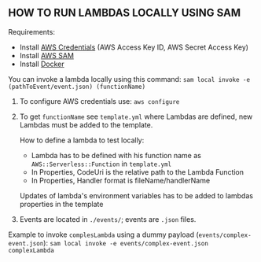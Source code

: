 ## HOW TO RUN LAMBDAS LOCALLY USING SAM

Requirements:
- Install [AWS Credentials](https://docs.aws.amazon.com/serverless-application-model/latest/developerguide/serverless-getting-started-set-up-credentials.html) (AWS Access Key ID, AWS Secret Access Key)
- Install [AWS SAM](https://docs.aws.amazon.com/serverless-application-model/latest/developerguide/serverless-sam-cli-install.html)
- Install [Docker](https://docs.docker.com/get-docker/)

You can invoke a lambda locally using this command:
    `sam local invoke -e (pathToEvent/event.json) (functionName)`

1. To configure AWS credentials use:
    `aws configure`

2. To get `functionName` see `template.yml` where Lambdas are defined, new Lambdas must be added to the template.

    How to define a lambda to test locally: 
    - Lambda has to be defined with his function name as `AWS::Serverless::Function` in `template.yml`
    - In Properties, CodeUri is the relative path to the Lambda Function
    - In Properties, Handler format is fileName/handlerName

    Updates of lambda's environment variables has to be added to lambdas properties in the template

3. Events are located in `./events/`; events are `.json` files.

Example to invoke `complesLambda` using a dummy payload (`events/complex-event.json`):
    `sam local invoke -e events/complex-event.json complexLambda`
